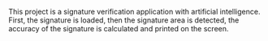 This project is a signature verification application with artificial intelligence. First, the signature is loaded, then the signature area is detected, the accuracy of the signature is calculated and printed on the screen.
